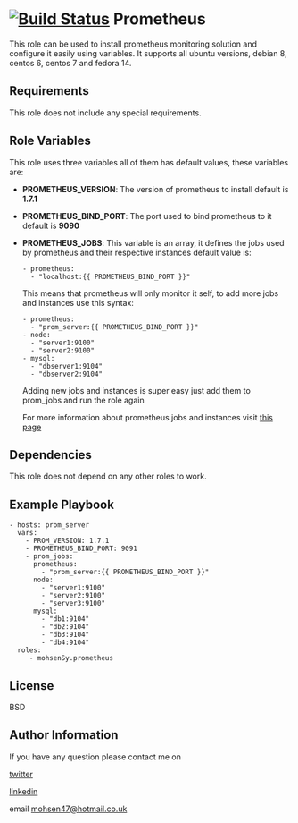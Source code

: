 [![Build Status](https://travis-ci.org/mohsenSy/ansible-role-prometheus.svg?branch=master)](https://travis-ci.org/mohsenSy/ansible-role-prometheus)
Prometheus
=========

This role can be used to install prometheus monitoring solution and configure it easily using variables.
It supports all ubuntu versions, debian 8, centos 6, centos 7 and fedora 14.

Requirements
------------

This role does not include any special requirements.

Role Variables
--------------

This role uses three variables all of them has default values, these variables are:

* **PROMETHEUS_VERSION**: The version of prometheus to install default is **1.7.1**
* **PROMETHEUS_BIND_PORT**: The port used to bind prometheus to it default is **9090**
* **PROMETHEUS_JOBS**: This variable is an array, it defines the jobs used by prometheus and their respective instances
  default value is:
    ```
    - prometheus:
      - "localhost:{{ PROMETHEUS_BIND_PORT }}"
    ```
  This means that prometheus will only monitor it self, to add more jobs and instances use this syntax:
    ```
    - prometheus:
      - "prom_server:{{ PROMETHEUS_BIND_PORT }}"
    - node:
      - "server1:9100"
      - "server2:9100"
    - mysql:
      - "dbserver1:9104"
      - "dbserver2:9104"
    ```
    Adding new jobs and instances is super easy just add them to prom_jobs and run the role again

    For more information about prometheus jobs and instances visit [this page](https://prometheus.io/docs/concepts/jobs_instances/)

Dependencies
------------

This role does not depend on any other roles to work.

Example Playbook
----------------


    - hosts: prom_server
      vars:
        - PROM_VERSION: 1.7.1
        - PROMETHEUS_BIND_PORT: 9091
        - prom_jobs:
          prometheus:
            - "prom_server:{{ PROMETHEUS_BIND_PORT }}"
          node:
            - "server1:9100"
            - "server2:9100"
            - "server3:9100"
          mysql:
            - "db1:9104"
            - "db2:9104"
            - "db3:9104"
            - "db4:9104"
      roles:
         - mohsenSy.prometheus

License
-------

BSD

Author Information
------------------

If you have any question please contact me on

[twitter](https://twitter.com/mouhsen_ibrahim)

[linkedin](https://linkedin.com/in/mohsen-ibrahim-670b13112/)

email mohsen47@hotmail.co.uk
